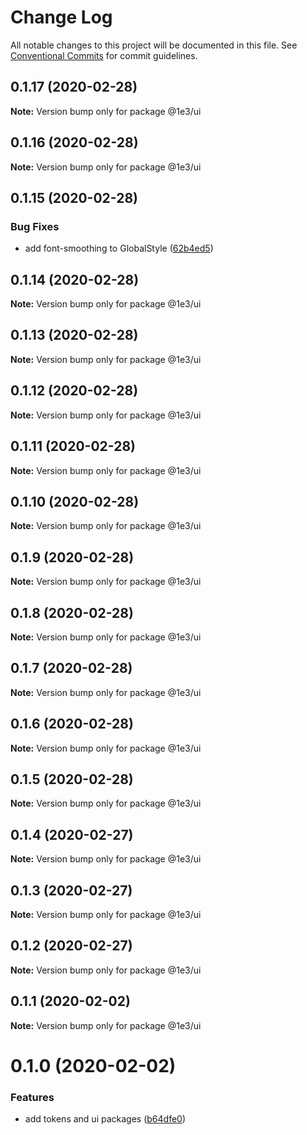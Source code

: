 # Change Log

All notable changes to this project will be documented in this file.
See [Conventional Commits](https://conventionalcommits.org) for commit guidelines.

## 0.1.17 (2020-02-28)

**Note:** Version bump only for package @1e3/ui





## 0.1.16 (2020-02-28)

**Note:** Version bump only for package @1e3/ui





## 0.1.15 (2020-02-28)


### Bug Fixes

* add font-smoothing to GlobalStyle ([62b4ed5](https://github.com/1e3/design-system/commit/62b4ed50bb83ee1f81625fc9694e159d61332335))





## 0.1.14 (2020-02-28)

**Note:** Version bump only for package @1e3/ui





## 0.1.13 (2020-02-28)

**Note:** Version bump only for package @1e3/ui





## 0.1.12 (2020-02-28)

**Note:** Version bump only for package @1e3/ui





## 0.1.11 (2020-02-28)

**Note:** Version bump only for package @1e3/ui





## 0.1.10 (2020-02-28)

**Note:** Version bump only for package @1e3/ui





## 0.1.9 (2020-02-28)

**Note:** Version bump only for package @1e3/ui





## 0.1.8 (2020-02-28)

**Note:** Version bump only for package @1e3/ui





## 0.1.7 (2020-02-28)

**Note:** Version bump only for package @1e3/ui





## 0.1.6 (2020-02-28)

**Note:** Version bump only for package @1e3/ui





## 0.1.5 (2020-02-28)

**Note:** Version bump only for package @1e3/ui





## 0.1.4 (2020-02-27)

**Note:** Version bump only for package @1e3/ui





## 0.1.3 (2020-02-27)

**Note:** Version bump only for package @1e3/ui





## 0.1.2 (2020-02-27)

**Note:** Version bump only for package @1e3/ui





## 0.1.1 (2020-02-02)

**Note:** Version bump only for package @1e3/ui





# 0.1.0 (2020-02-02)


### Features

* add tokens and ui packages ([b64dfe0](https://github.com/1e3/design-system/commit/b64dfe046999ba6f6c65ca7160c5de4536f70e09))
